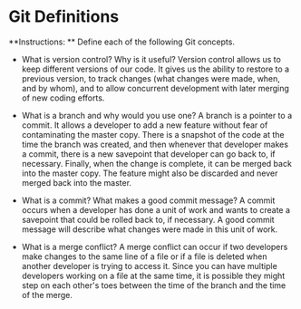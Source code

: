 # Git Definitions

**Instructions: ** Define each of the following Git concepts.

* What is version control?  Why is it useful?
Version control allows us to keep different versions of our code. It gives us the ability to restore to a previous version, to track changes (what changes were made, when, and by whom), and to allow concurrent development with later merging of new coding efforts.

* What is a branch and why would you use one?
A branch is a pointer to a commit. It allows a developer to add a new feature without fear of contaminating the master copy. There is a snapshot of the code at the time the branch was created, and then whenever that developer makes a commit, there is a new savepoint that developer can go back to, if necessary. Finally, when the change is complete, it can be merged back into the master copy. The feature might also be discarded and never merged back into the master.

* What is a commit? What makes a good commit message?
A commit occurs when a developer has done a unit of work and wants to create a savepoint that could be rolled back to, if necessary. A good commit message will describe what changes were made in this unit of work.

* What is a merge conflict?
A merge conflict can occur if two developers make changes to the same line of a file or if a file is deleted when another developer is trying to access it. Since you can have multiple developers working on a file at the same time, it is possible they might step on each other's toes between the time of the branch and the time of the merge.